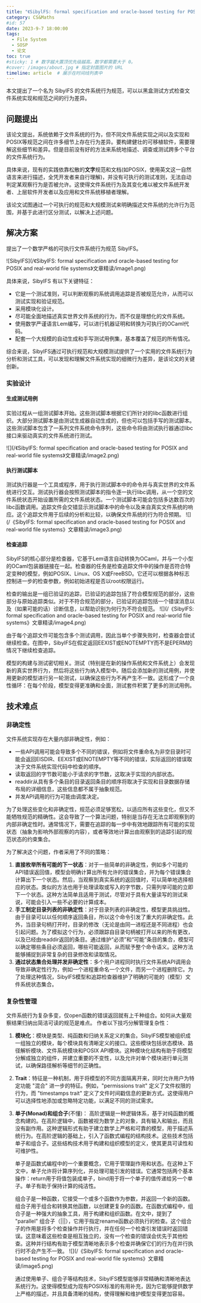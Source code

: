 ```yaml
---
title: "《SibylFS: formal specification and oracle-based testing for POSIX and real-world file systems》文章精读"
category: CS&Maths
#id: 57
date: 2023-9-7 18:00:00
tags: 
  - File System
  - SOSP
  - 论文
toc: true
#sticky: 1 # 数字越大置顶优先级越高。数字都需要大于 0。
#cover: /images/about.jpg # 指定封面图片的 URL
timeline: article  # 展示在时间线列表中
---
```


本文提出了一个名为 SibylFS 的文件系统行为规范，可以以黑盒测试方式检查文件系统实现和规范之间的行为差异。
<!--more-->

## 问题提出

该论文提出，系统依赖于文件系统的行为，但不同文件系统实现之间以及实现和POSIX等规范之间在许多细节上存在行为差异。要构建健壮的可移植软件，需要理解这些细节和差异。但是目前没有好的方法来系统地描述、调查或测试跨多个平台的文件系统行为。

具体来说，现有的实践依靠松散的**文字**规范和文档(如POSIX，使用英文这一自然语言来进行描述，全凭开发者来自行理解)，并没有可执行的测试准则，无法自动判定某观察行为是否被允许。这使得文件系统行为及其变化难以被文件系统开发者、上层软件开发者以及应用和文件系统移植者理解。

该论文试图通过一个可执行的规范和大规模测试来明确描述文件系统的允许行为范围，并基于此进行区分测试，以解决上述问题。

## 解决方案

提出了一个数学严格的可执行文件系统行为规范 SibylFS。

![SibylFS](/《SibylFS: formal specification and oracle-based testing for POSIX and real-world file systems》文章精读/image1.png)

具体来说，SibylFS 有以下关键特征：

- 它是一个测试准则，可以判断观察的系统调用追踪是否被规范允许，从而可以测试实现和验证规范。
- 采用模块化设计。
- 尽可能全面地描述真实世界文件系统的行为，而不仅是理想化的文件系统。
- 使用数学严谨语言Lem编写，可以进行机器证明和转换为可执行的OCaml代码。
- 配套一个大规模的自动生成和手写测试用例集，基本覆盖了规范的所有情况。

综合来说，SibylFS通过可执行规范和大规模测试提供了一个实用的文件系统行为分析和测试工具，可以发现和理解文件系统实现的细微行为差异，是该论文的关键创新。

### 实验设计
#### 生成测试用例
实验过程从一组测试脚本开始。这些测试脚本根据它们所针对的libc函数进行组织。大部分测试脚本是由测试生成器自动生成的，但也可以包括手写的测试脚本。这些测试脚本包含了一系列文件系统命令序列，这些命令将由测试执行器通过libc接口来驱动真实的文件系统进行测试。

![](/《SibylFS: formal specification and oracle-based testing for POSIX and real-world file systems》文章精读/image2.png)

#### 执行测试脚本
测试执行器是一个工具或程序，用于执行测试脚本中的命令并与真实世界的文件系统进行交互。测试执行器会按照测试脚本的指令逐一执行libc调用，从一个空的文件系统状态开始设置所需的文件系统状态。一个测试脚本可能会包括多达数百次的libc函数调用。追踪文件会交错显示测试脚本中的命令以及来自真实文件系统的响应。这个追踪文件用于后续的分析和比较，以确保文件系统的行为符合预期。
![](/《SibylFS: formal specification and oracle-based testing for POSIX and real-world file systems》文章精读/image3.png)

#### 检查追踪
SibylFS的核心部分是检查器，它基于Lem语言自动转换为OCaml，并与一个小型的OCaml包装器链接在一起。检查器的任务是检查追踪文件中的操作是否符合特定变种的模型，例如POSIX、Linux、OS X或FreeBSD。它还可以根据各种标志控制进一步的检查参数，例如初始进程是否以root权限运行。

检查的输出是一组已验证的追踪，已验证的追踪包括了符合模型规范的部分，这些部分与原始追踪类似。对于不符合规范的部分，已验证的追踪包括一个错误消息以及（如果可能的话）诊断信息，以帮助识别为何行为不符合规范。
![](/《SibylFS: formal specification and oracle-based testing for POSIX and real-world file systems》文章精读/image4.png)

由于每个追踪文件可能包含多个测试调用，因此当单个步骤失败时，检查器会尝试继续检查。在图中，SibylFS在假定返回EEXIST或ENOTEMPTY而不是EPERM的情况下继续检查追踪。

模型的构建与测试密切相关。测试（特别是在新的操作系统和文件系统上）会发现新的真实世界行为，然后将这些行为纳入模型中。随后会添加新的测试用例，并使用更新的模型进行另一轮测试，以确保这些行为不再产生不一致。这形成了一个良性循环：在每个阶段，模型变得更准确和全面，测试套件积累了更多的测试用例。



## 技术难点
### 非确定性
文件系统实现存在大量内部非确定性，例如：

- 一些API调用可能会导致多个不同的错误，例如将文件重命名为非空目录时可能会返回EISDIR、EEXIST或ENOTEMPTY等不同的错误，实际返回的错误取决于文件系统实现代码中检查的顺序。
- 读取返回的字节数可能小于请求的字节数，这取决于实现的内部状态。
- readdir从具有多个条目的目录返回条目的顺序将取决于实现和目录数据存储布局的详细信息，这些信息都不属于抽象规范。
- 并发API调用的行为可能由调度决定。

为了处理这些变化和非确定性，规范必须足够宽松，以适应所有这些变化，但又不能牺牲规范的精确性。这会导致了一个算法问题，特别是当存在无法立即观察到的内部非确定性时。通常情况下，需要在追踪的每一步中有效地跟踪所有可能的实现状态（抽象为影响外部观察的内容），或者等效地计算出由观察到的追踪引起的规范状态的约束集合。

为了解决这个问题，作者采用了不同的策略：

1. **直接枚举所有可能的下一状态**：对于一些简单的非确定性，例如多个可能的API错误返回值，模型会明确计算出所有允许的错误集合，并为每个错误集合计算出下一个状态。然后，当观察到真实系统的返回值时，可以简单地选择相应的状态。类似的方法也用于处理读取或写入的字节数，只需列举可能的立即下一个状态。这种方法简单且适用于测试，尽管对于具有大量读写的测试来说，可能会引入一些不必要的计算成本。
2. **手工制定目录列表的非确定性**：对于目录列表的非确定性，模型更具挑战性。由于目录可以以任何顺序返回条目，所以这个命令引发了重大的非确定性。此外，当目录句柄打开时，目录的修改（无论是由同一进程还是不同进程）也会引起问题。为了模拟这个行为，必须跟踪自目录句柄被打开以来的所有更改，以及已经由readdir返回的条目。通过维护“必须”和“可能”条目的集合，模型可以确定哪些条目必须返回，哪些可能返回，从而赋予整个命令语义。这种方法能够捕捉到非常复杂的目录修改和读取情况。
3. **通过状态集合处理并发非确定性**：多个用户进程同时执行文件系统API调用会导致非确定性行为，例如一个进程重命名一个文件，而另一个进程删除它。为了处理这种情况，SibylFS模型和追踪检查器维护了明确的可能的（模型）文件系统状态集合。

### 复杂性管理
文件系统行为复杂多变，仅open函数的错误返回就有上千种组合。如何从大量观察结果归纳出简洁可读的规范是难点。
作者以下技巧分解管理复杂性：

1. **模块化**：模块是类型、纯函数和归纳关系定义的集合。SibylFS模型被组织成一组独立的模块，每个模块具有清晰定义的接口。这些模块包括状态模块、路径解析模块、文件系统模块和POSIX API模块。这种模块化结构有助于将模型分解成独立的组件，并建立重要的不变性，以及允许对单个模块进行单元测试，以确保路径解析等细节的正确性。
2. **Trait**：特征是一种机制，用于将模型的不同方面隔离开来，同时允许用户为特定功能 "混合" 进一步的特征。例如，"permissions trait" 定义了文件权限的行为，而 "timestamps trait" 定义了文件时间戳信息的更新方式。这使得用户可以选择性地添加或忽略特定功能，以满足不同的测试需求。
3. **单子(Monad)和组合子**(不懂)：
   高阶逻辑是一种逻辑体系，基于对纯函数的概念构建的。在高阶逻辑中，函数被视为数学上的对象，具有输入和输出，而且没有副作用。这种逻辑形式有助于建立数学上严格和可靠的模型，用于描述系统行为。在高阶逻辑的基础上，引入了函数式编程的结构技术。这些技术包括单子和组合子。这些结构技术用于构建和组织模型的定义，使其更具可读性和可维护性。
   
   单子是函数式编程中的一个重要概念，它用于管理副作用和状态。在这种上下文中，单子允许将计算序列化，并处理可能引发的错误。它通常包括两个基本操作：return用于将值包装成单子，bind用于将一个单子的值传递给另一个单子。单子有助于保持计算的纯洁性。

   组合子是一种函数，它接受一个或多个函数作为参数，并返回一个新的函数。组合子用于组合和转换其他函数，以创建更复杂的函数。在函数式编程中，组合子是一种强大的抽象工具，用于构建和组织函数。在文中，提到了 "parallel" 组合子（|||），它用于指定rename函数必须执行的检查。这个组合子的作用是将多个检查操作并行执行，并在任何一个检查引发错误时返回错误。这意味着这些检查是相互独立的，没有一个检查的错误会优先于其他检查。这种并行结构有助于模型清晰地表示多个检查并确保它们的行为在并行执行时不会产生不一致。
   ![](/《SibylFS: formal specification and oracle-based testing for POSIX and real-world file systems》文章精读/image5.png)


   通过使用单子、组合子等结构技术，SibylFS模型能够非常精确和清晰地表达系统行为。这使得模型成为现有POSIX标准的有用补充，因为它能够提供数学上严格的描述，并且具备清晰的结构，使得理解和维护模型变得更加容易。


